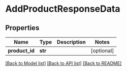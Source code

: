 # AddProductResponseData

## Properties
Name | Type | Description | Notes
------------ | ------------- | ------------- | -------------
**product_id** | **str** |  | [optional] 

[[Back to Model list]](../README.md#documentation-for-models) [[Back to API list]](../README.md#documentation-for-api-endpoints) [[Back to README]](../README.md)


